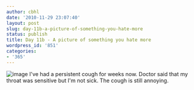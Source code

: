 ```yaml
---
author: cbhl
date: '2010-11-29 23:07:40'
layout: post
slug: day-11b-a-picture-of-something-you-hate-more
status: publish
title: Day 11b - A picture of something you hate more
wordpress_id: '851'
categories:
- '365'
---
```


![image](http://blog.azuresky.ca/blog/wp-content/uploads/2010/11/wpid-IMG_20101129_230347.jpg)
I've had a persistent cough for weeks now. Doctor said that my throat
was sensitive but I'm not sick. The cough is still annoying.
